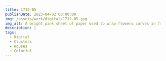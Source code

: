 ```yaml
---
title: 1712-05
publishDate: 2023-04-02 00:00:00
img: /assets/work/digital/1712-05.jpg
img_alt: A bright pink sheet of paper used to wrap flowers curves in front of rich blue background
description: |
tags:
  - Digital
  - Clusters
  - Houses
  - Colorful
---
```


